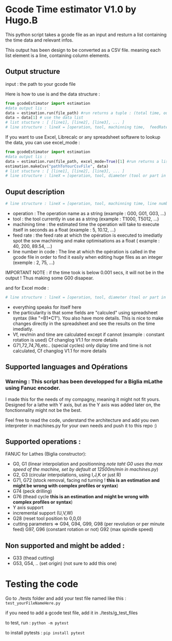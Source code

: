 # Gcode Time estimator V1.0 by Hugo.B

This python script takes a gcode file as an input and resturn a list containing the time data and relevant infos.

This output has been design to be converted as a CSV file. meaning each list element is a line, containing column elements.

## Output structure 

input : the path to your gcode file

Here is how to use is and the data structure :

```python
from gcodeEstimator import estimation
#data output lis :
data = estimation.run(file_path) #run returns a tuple : (total time, output data list)
data = data[1] # use the data list 
# list stucture : [ [line1], [line2], [line3], ... ]
# line structure : lineX = [operation, tool, machinning time,  feedRate, line number in code]
```

If you want to use Excel, Librecalc or any spreadsheet softawre to lookup the data, you can use excel_mode :

```python
from gcodeEstimator import estimation
#data output lis :
data = estimation.run(file_path, excel_mode=True)[1] #run returns a list in excel mode
estimation.makeCsv("pathToYourCsvFile", data)
# list stucture : [ [line1], [line2], [line3], ... ]
# line structure : lineX = [operation, tool, diameter (tool or part in mm) ,  cutting speed Vc (m/min), rev/min, f (mm/rev), Vf(mm/min), machinnning distance (mm), time (s), line in g code]
```

## Ouput description

```python
# line structure : lineX = [operation, tool, machinning time, line number in code, feedRate]
```

- operation : The operation name as a string (example : G00, G01, G03, ...)
- tool : the tool currently in use as a string (example : T1000, T5012, ...)
- machining time : the estimated time the operation will take to execute itself in seconds as a float (example : 5, 10.12, ...)
- feed rate : the feed rate at which the opération is executed to imediatly spot the sow machining and make optimisations as a float ( example : 40, 200, 89.54, ...)
- line number in code : The line at which the opération is called in the gcode file in order to find it easily when editing huge files as an integer (exemple : 2, 75, ...)

IMPORTANT NOTE : if the time took is below 0.001 secs, it will not be in the output ! Thus making some G00 disapear.

and for Excel mode :

```python
# line structure : lineX = [operation, tool, diameter (tool or part in mm) ,  cutting speed Vc (m/min), rev/min, f (mm/rev), Vf(mm/min), machinnning distance (mm), time (s), line in g code]
```

- everything speaks for itself here
- the particularity is that some fields are "calculed" using spreadsheet syntax (like "=B1*C1"). You also have more details. This is nice to make changes directly in the spreadsheet and see the results on the time imediatly.
- Vf, rev/min and time are calculated except if cannot (example : constant rotation is used) Cf changlog V1.1 for more details
- G71,72,74,76,etc.. (special cycles) only diplay time and time is not calculated, Cf changlog V1.1 for more details

## Supported languages and Opérations

### Warning : This script has been developped for a Biglia mLathe using Fanuc encoder.

I made this for the needs of my compagny, meaning it might not fit yours. Designed for a lathe with Y axis, but as the Y axis was added later on, the fonctionnality might not be the best.

Feel free to read the code, understand the architecture and add you own interpreter in machines.py for your own needs and push it to this repo :)

## Supported operations : 

FANUC for Lathes (Biglia constructor):

- G0, G1 (linear interpolation and positionning *note taht G0 uses tha max speed of the machine, set by default at 12500m/min in machines.py*)
- G2, G3 (circular interpolations, using I,J,K or just R)
- G71, G72 (stock removal, facing nd turning ! **this is an estimation and might be wrong with complex profiles or syntax**)
- G74 (peck drilling)
- G76 (thead cycle **this is an estimation and might be wrong with complex profiles or syntax**)
- Y axis support
- incremental support (U,V,W)
- G28 (reset tool position to 0,0,0)
- cutting parameters => G94, G94, G99, G98 (per revolution or per minute feed) G97, G96 (constant rotation or not) G92 (max spindle speed)

## Non supported and might be added :

- G33 (thead cutting)
- G53, G54, .. (set origin) (not sure to add this one)

# Testing the code

Go to ./tests folder and add your test file named like this : `test_yourFileNameHere.py`

if you need to add a gcode test file, add it in ./tests/g_test_files

to test, run : `python -m pytest`

to install pytests : `pip install pytest`